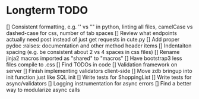 Longterm TODO
===

[] Consistent formatting, e.g. '' vs "" in python, linting all files, camelCase vs dashed-case for css, number of tab spaces
[] Review what endpoints actually need post instead of just get requests in cute.py
[] Add proper pydoc :raises: documentation and other method header items
[] Indentaiton spacing (e.g. be consistent about 2 vs 4 spaces in css files)
[] Rename jinja2 macros imported as "shared" to "macros"
[] Have bootstrap3 less files compile to .css
[] Find TODOs in code
[] Validation framework on server
[] Finish implementing validators client-side
[] Move zdb bringup into init function just like SQL init
[] Write tests for ShoppingList
[] Write tests for async/validators
[] Logging instrumentation for async errors
[] Find a better way to modularize async calls